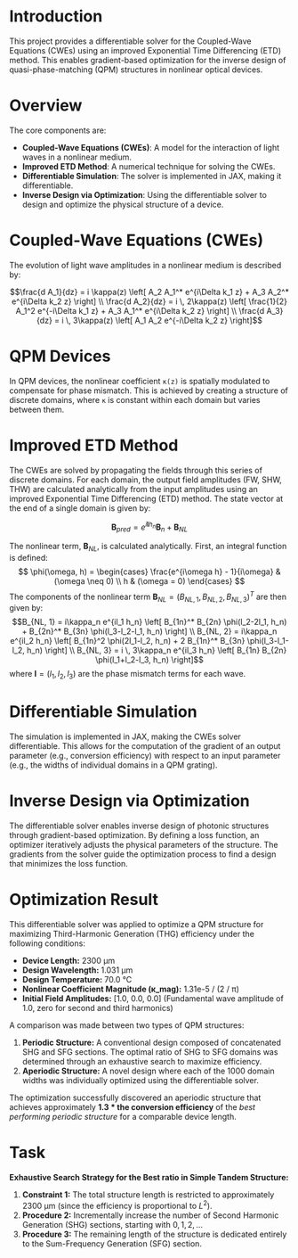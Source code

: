 # Introduction

This project provides a differentiable solver for the Coupled-Wave Equations (CWEs) using an improved Exponential Time Differencing (ETD) method. This enables gradient-based optimization for the inverse design of quasi-phase-matching (QPM) structures in nonlinear optical devices.

# Overview

The core components are:

* **Coupled-Wave Equations (CWEs)**: A model for the interaction of light waves in a nonlinear medium.
* **Improved ETD Method**: A numerical technique for solving the CWEs.
* **Differentiable Simulation**: The solver is implemented in JAX, making it differentiable.
* **Inverse Design via Optimization**: Using the differentiable solver to design and optimize the physical structure of a device.

# Coupled-Wave Equations (CWEs)

The evolution of light wave amplitudes in a nonlinear medium is described by:

$$\frac{d A_1}{dz} = i \kappa(z) \left[ A_2 A_1^* e^{i\Delta k_1 z} + A_3 A_2^* e^{i\Delta k_2 z} \right] \\ \frac{d A_2}{dz} = i \, 2\kappa(z) \left[ \frac{1}{2} A_1^2 e^{-i\Delta k_1 z} + A_3 A_1^* e^{i\Delta k_2 z} \right] \\ \frac{d A_3}{dz} = i \, 3\kappa(z) \left[ A_1 A_2 e^{-i\Delta k_2 z} \right]$$

# QPM Devices

In QPM devices, the nonlinear coefficient `κ(z)` is spatially modulated to compensate for phase mismatch. This is achieved by creating a structure of discrete domains, where `κ` is constant within each domain but varies between them.

# Improved ETD Method

The CWEs are solved by propagating the fields through this series of discrete domains. For each domain, the output field amplitudes (FW, SHW, THW) are calculated analytically from the input amplitudes using an improved Exponential Time Differencing (ETD) method. The state vector at the end of a single domain is given by:

$$\boldsymbol{B}_{pred} = e^{i\boldsymbol{l}h_n} \boldsymbol{B}_n + \boldsymbol{B}_{NL}$$

The nonlinear term, $\boldsymbol{B}_{NL}$, is calculated analytically. First, an integral function is defined:
$$
\phi(\omega, h) = \begin{cases}
\frac{e^{i\omega h} - 1}{i\omega} & (\omega \neq 0) \\
h & (\omega = 0)
\end{cases}
$$
The components of the nonlinear term $\boldsymbol{B}_{NL} = (B_{NL, 1}, B_{NL, 2}, B_{NL, 3})^T$ are then given by:
$$B_{NL, 1} = i\kappa_n e^{il_1 h_n} \left[ B_{1n}^* B_{2n} \phi(l_2-2l_1, h_n) + B_{2n}^* B_{3n} \phi(l_3-l_2-l_1, h_n) \right] \\ B_{NL, 2} = i\kappa_n e^{il_2 h_n} \left[ B_{1n}^2 \phi(2l_1-l_2, h_n) + 2 B_{1n}^* B_{3n} \phi(l_3-l_1-l_2, h_n) \right] \\ B_{NL, 3} = i \, 3\kappa_n e^{il_3 h_n} \left[ B_{1n} B_{2n} \phi(l_1+l_2-l_3, h_n) \right]$$
where $\boldsymbol{l} = (l_1, l_2, l_3)$ are the phase mismatch terms for each wave.

# Differentiable Simulation

The simulation is implemented in JAX, making the CWEs solver differentiable. This allows for the computation of the gradient of an output parameter (e.g., conversion efficiency) with respect to an input parameter (e.g., the widths of individual domains in a QPM grating).

# Inverse Design via Optimization

The differentiable solver enables inverse design of photonic structures through gradient-based optimization. By defining a loss function, an optimizer iteratively adjusts the physical parameters of the structure. The gradients from the solver guide the optimization process to find a design that minimizes the loss function.

# Optimization Result

This differentiable solver was applied to optimize a QPM structure for maximizing Third-Harmonic Generation (THG) efficiency under the following conditions:

* **Device Length:** 2300 µm
* **Design Wavelength:** 1.031 µm
* **Design Temperature:** 70.0 °C
* **Nonlinear Coefficient Magnitude (κ_mag):** 1.31e-5 / (2 / π)
* **Initial Field Amplitudes:** [1.0, 0.0, 0.0] (Fundamental wave amplitude of 1.0, zero for second and third harmonics)

A comparison was made between two types of QPM structures:
1. **Periodic Structure:** A conventional design composed of concatenated SHG and SFG sections. The optimal ratio of SHG to SFG domains was determined through an exhaustive search to maximize efficiency.
2. **Aperiodic Structure:** A novel design where each of the 1000 domain widths was individually optimized using the differentiable solver.

The optimization successfully discovered an aperiodic structure that achieves approximately **1.3 * the conversion efficiency** of the *best performing periodic structure* for a comparable device length.

# Task
**Exhaustive Search Strategy for the Best ratio in Simple Tandem Structure:**

1.  **Constraint 1:** The total structure length is restricted to approximately $2300 \text{ µm}$ (since the efficiency is proportional to $L^2$).
2.  **Procedure 2:** Incrementally increase the number of Second Harmonic Generation (SHG) sections, starting with $0, 1, 2, \dots$
3.  **Procedure 3:** The remaining length of the structure is dedicated entirely to the Sum-Frequency Generation (SFG) section.
